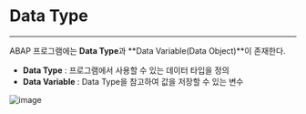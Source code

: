 # Data Type

---

ABAP 프로그램에는 **Data Type**과 **Data Variable(Data Object)**이 존재한다.

- **Data Type** : 프로그램에서 사용할 수 있는 데이터 타입을 정의
- **Data Variable** : Data Type을 참고하여 값을 저장할 수 있는 변수

![image](https://user-images.githubusercontent.com/29566233/120894488-9a67a100-c653-11eb-9282-d51e8388a19d.png)

